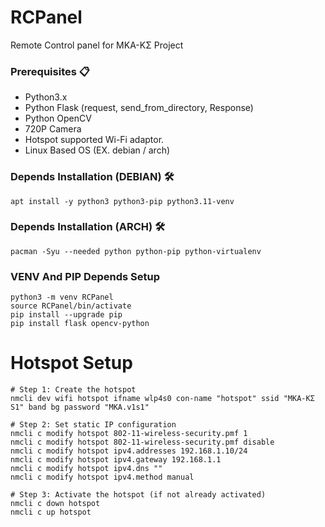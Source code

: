 # RCPanel
Remote Control panel for MKA-KΣ Project

### Prerequisites 📋

- Python3.x
- Python Flask (request, send_from_directory, Response)
- Python OpenCV
- 720P Camera
- Hotspot supported Wi-Fi adaptor.
- Linux Based OS (EX. debian / arch)

### Depends Installation (DEBIAN) 🛠️

    apt install -y python3 python3-pip python3.11-venv

### Depends Installation (ARCH)   🛠️

    pacman -Syu --needed python python-pip python-virtualenv

### VENV And PIP Depends Setup

    python3 -m venv RCPanel
    source RCPanel/bin/activate
    pip install --upgrade pip
    pip install flask opencv-python

# Hotspot Setup

    # Step 1: Create the hotspot
    nmcli dev wifi hotspot ifname wlp4s0 con-name "hotspot" ssid "MKA-KΣ S1" band bg password "MKA.v1s1"

    # Step 2: Set static IP configuration
    nmcli c modify hotspot 802-11-wireless-security.pmf 1
    nmcli c modify hotspot 802-11-wireless-security.pmf disable
    nmcli c modify hotspot ipv4.addresses 192.168.1.10/24
    nmcli c modify hotspot ipv4.gateway 192.168.1.1 
    nmcli c modify hotspot ipv4.dns ""
    nmcli c modify hotspot ipv4.method manual

    # Step 3: Activate the hotspot (if not already activated)
    nmcli c down hotspot
    nmcli c up hotspot


